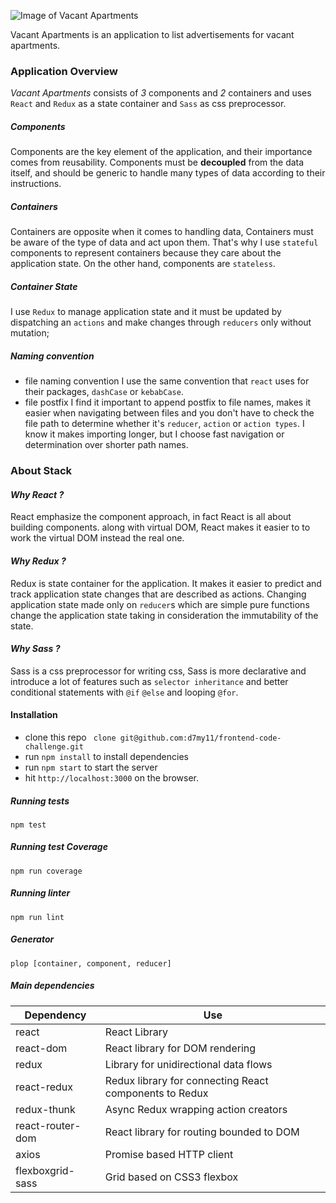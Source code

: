 ![Image of Vacant Apartments](https://i.imgur.com/gpsplTB.png)

Vacant Apartments is an application to list advertisements for vacant apartments.


### Application Overview

*Vacant Apartments* consists of _3_ components and _2_ containers and uses `React` and `Redux` as a state container and `Sass` as css preprocessor.

##### Components
Components are the key element of the application, and their importance comes from reusability. Components must be **decoupled**
from the data itself, and should be generic to handle many types of data according to their instructions.
##### Containers
Containers are opposite when it comes to handling data, Containers must be aware of the type of data and act upon them.
That's why I use `stateful` components to represent containers because they care about the application state. On the other
hand, components are `stateless`.
##### Container State
I use `Redux` to manage application state and it must be updated by dispatching an `actions` and make changes through `reducers`
only without mutation;
##### Naming convention
- file naming convention
I use the same convention that `react` uses for their packages, `dashCase` or `kebabCase`.
- file postfix
I find it important to append postfix to file names, makes it easier when navigating between files and you don't have to check
the file path to determine whether it's `reducer`, `action` or `action types`.
I know it makes importing longer, but I choose fast navigation or determination over shorter path names.

### About Stack

#### *Why React ?*
React emphasize the component approach, in fact React is all about building components. along with virtual DOM, React makes it easier to to work the virtual DOM instead the real one.

#### *Why Redux ?*

Redux is state container for the application. It makes it easier to predict and track application state changes that are described as actions. Changing application state made only on `reducer`s which are simple pure functions change the application state taking in consideration the immutability of the state.

#### *Why Sass ?*

Sass is a css preprocessor for writing css, Sass is more declarative and introduce a lot of features such as `selector inheritance` and better conditional statements with `@if` `@else` and looping `@for`.

#### Installation


- clone this repo ` clone git@github.com:d7my11/frontend-code-challenge.git`
- run `npm install` to install dependencies
- run `npm start` to start the server
- hit `http://localhost:3000` on the browser.

##### Running tests

```
npm test
```

##### Running test Coverage

```
npm run coverage
```

##### Running linter
```
npm run lint
```

##### Generator

```
plop [container, component, reducer]
```

##### Main dependencies

| **Dependency** | **Use** |
|----------|-------|
|react|React Library |
|react-dom|React library for DOM rendering |
|redux|Library for unidirectional data flows |
|react-redux|Redux library for connecting React components to Redux |
|redux-thunk|Async Redux wrapping action creators |
|react-router-dom|React library for routing bounded to DOM |
|axios|Promise based HTTP client |
|flexboxgrid-sass|Grid based on CSS3 flexbox  |
